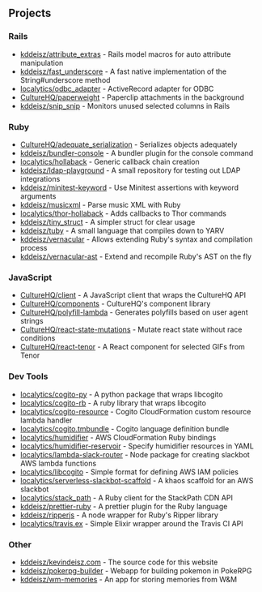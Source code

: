 ## Projects

### Rails

* [kddeisz/attribute_extras](https://github.com/kddeisz/attribute_extras) - Rails model macros for auto attribute manipulation
* [kddeisz/fast_underscore](https://github.com/kddeisz/fast_underscore) - A fast native implementation of the String#underscore method
* [localytics/odbc_adapter](https://github.com/localytics/odbc_adapter) - ActiveRecord adapter for ODBC
* [CultureHQ/paperweight](https://github.com/CultureHQ/paperweight) - Paperclip attachments in the background
* [kddeisz/snip_snip](https://github.com/kddeisz/snip_snip) - Monitors unused selected columns in Rails

### Ruby

* [CultureHQ/adequate_serialization](https://github.com/CultureHQ/adequate_serialization) - Serializes objects adequately
* [kddeisz/bundler-console](https://github.com/kddeisz/bundler-console) - A bundler plugin for the console command
* [localytics/hollaback](https://github.com/localytics/hollaback) - Generic callback chain creation
* [kddeisz/ldap-playground](https://github.com/kddeisz/ldap-playground) - A small repository for testing out LDAP integrations
* [kddeisz/minitest-keyword](https://github.com/kddeisz/minitest-keyword) - Use Minitest assertions with keyword arguments
* [kddeisz/musicxml](https://github.com/kddeisz/musicxml) - Parse music XML with Ruby
* [localytics/thor-hollaback](https://github.com/localytics/thor-hollaback) - Adds callbacks to Thor commands
* [kddeisz/tiny_struct](https://github.com/kddeisz/tiny_struct) - A simpler struct for clear usage
* [kddeisz/tuby](https://github.com/kddeisz/tuby) - A small language that compiles down to YARV
* [kddeisz/vernacular](https://github.com/kddeisz/vernacular) - Allows extending Ruby's syntax and compilation process
* [kddeisz/vernacular-ast](https://github.com/kddeisz/vernacular-ast) - Extend and recompile Ruby's AST on the fly

### JavaScript

* [CultureHQ/client](https://github.com/CultureHQ/client) - A JavaScript client that wraps the CultureHQ API
* [CultureHQ/components](https://github.com/CultureHQ/components) - CultureHQ's component library
* [CultureHQ/polyfill-lambda](https://github.com/CultureHQ/polyfill-lambda) - Generates polyfills based on user agent strings
* [CultureHQ/react-state-mutations](https://github.com/CultureHQ/react-state-mutations) - Mutate react state without race conditions
* [CultureHQ/react-tenor](https://github.com/CultureHQ/react-tenor) - A React component for selected GIFs from Tenor

### Dev Tools

* [localytics/cogito-py](https://github.com/localytics/cogito-py) - A python package that wraps libcogito
* [localytics/cogito-rb](https://github.com/localytics/cogito-rb) - A ruby library that wraps libcogito
* [localytics/cogito-resource](https://github.com/localytics/cogito-resource) - Cogito CloudFormation custom resource lambda handler
* [localytics/cogito.tmbundle](https://github.com/localytics/cogito.tmbundle) - Cogito language definition bundle
* [localytics/humidifier](https://github.com/localytics/humidifier) - AWS CloudFormation Ruby bindings
* [localytics/humidifier-reservoir](https://github.com/localytics/humidifier-reservoir) - Specify humidifier resources in YAML
* [localytics/lambda-slack-router](https://github.com/localytics/lambda-slack-router) - Node package for creating slackbot AWS lambda functions
* [localytics/libcogito](https://github.com/localytics/libcogito) - Simple format for defining AWS IAM policies
* [localytics/serverless-slackbot-scaffold](https://github.com/localytics/serverless-slackbot-scaffold) - A khaos scaffold for an AWS slackbot
* [localytics/stack_path](https://github.com/localytics/stack_path) - A Ruby client for the StackPath CDN API
* [kddeisz/prettier-ruby](https://github.com/kddeisz/prettier-ruby) - A prettier plugin for the Ruby language
* [kddeisz/ripperjs](https://github.com/kddeisz/ripperjs) - A node wrapper for Ruby's Ripper library
* [localytics/travis.ex](https://github.com/localytics/travis.ex) - Simple Elixir wrapper around the Travis CI API

### Other

* [kddeisz/kevindeisz.com](https://github.com/kddeisz/kevindeisz.com) - The source code for this website
* [kddeisz/pokerpg-builder](https://github.com/kddeisz/pokerpg-builder) - Webapp for building pokemon in PokeRPG
* [kddeisz/wm-memories](https://github.com/kddeisz/wm-memories) - An app for storing memories from W&amp;M
